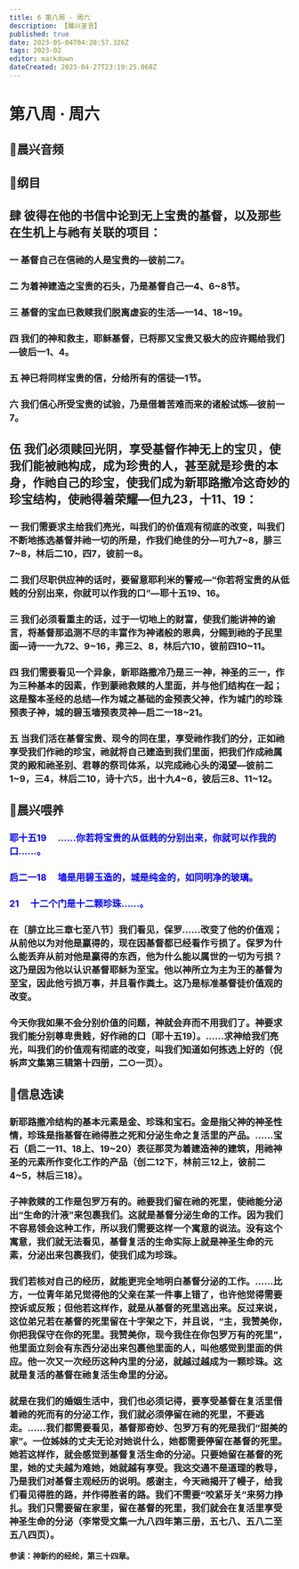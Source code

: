 ```yaml
---
title: 6 第八周 · 周六
description: 【晨兴圣言】
published: true
date: 2023-05-04T04:28:57.326Z
tags: 2023-02
editor: markdown
dateCreated: 2023-04-27T23:19:25.068Z
---
```


# 第八周 · 周六
## 🎵晨兴音频

<!-- Google tag (gtag.js) -->
<script async src="https://www.googletagmanager.com/gtag/js?id=G-1P8709Z16T"></script>
<script>
  window.dataLayer = window.dataLayer || [];
  function gtag(){dataLayer.push(arguments);}
  gtag('js', new Date());

  gtag('config', 'G-1P8709Z16T');
</script>
## 📙纲目

## **肆	彼得在他的书信中论到无上宝贵的基督，以及那些在生机上与祂有关联的项目：**

### 一	基督自己在信祂的人是宝贵的—彼前二7。

### 二	为着神建造之宝贵的石头，乃是基督自己—4、6~8节。

### 三	基督的宝血已救赎我们脱离虚妄的生活—一14、18~19。

### 四	我们的神和救主，耶稣基督，已将那又宝贵又极大的应许赐给我们—彼后一1、4。

### 五	神已将同样宝贵的信，分给所有的信徒—1节。

### 六	我们信心所受宝贵的试验，乃是借着苦难而来的诸般试炼—彼前一7。

## **伍	我们必须赎回光阴，享受基督作神无上的宝贝，使我们能被祂构成，成为珍贵的人，甚至就是珍贵的本身，作祂自己的珍宝，使我们成为新耶路撒冷这奇妙的珍宝结构，使祂得着荣耀—但九23，十11、19：**

### 一	我们需要求主给我们亮光，叫我们的价值观有彻底的改变，叫我们不断地拣选基督并祂一切的所是，作我们绝佳的分—可九7~8，腓三7~8，林后二10，四7，彼前一8。

### 二	我们尽职供应神的话时，要留意耶利米的警戒—“你若将宝贵的从低贱的分别出来，你就可以作我的口”—耶十五19、16。

### 三	我们必须看重主的话，过于一切地上的财富，使我们能讲神的谕言，将基督那追测不尽的丰富作为神诸般的恩典，分赐到祂的子民里面—诗一一九72、9~16，弗三2、8，林后六10，彼前四10~11。

### 四	我们需要看见一个异象，新耶路撒冷乃是三一神，神圣的三一，作为三种基本的因素，作到蒙祂救赎的人里面，并与他们结构在一起；这是整本圣经的总结—作为城之基础的金预表父神，作为城门的珍珠预表子神，城的碧玉墙预表灵神—启二一18~21。

### 五	当我们活在基督宝贵、现今的同在里，享受祂作我们的分，正如祂享受我们作祂的珍宝，祂就将自己建造到我们里面，把我们作成祂属灵的殿和祂圣别、君尊的祭司体系，以完成祂心头的渴望—彼前二1~9，三4，林后二10，诗十六5，出十九4~6，彼后三8、11~12。

## 📙晨兴喂养

### <font color=blue>**耶十五19&emsp; ……你若将宝贵的从低贱的分别出来，你就可以作我的口……。**</font>

### <font color=blue>**启二一18&emsp; 墙是用碧玉造的，城是纯金的，如同明净的玻璃。**</font>

### <font color=blue>**21&emsp; 十二个门是十二颗珍珠……。**</font>

### 在〔腓立比三章七至八节〕我们看见，保罗……改变了他的价值观；从前他以为对他是赢得的，现在因基督都已经看作亏损了。保罗为什么能丢弃从前对他是赢得的东西，他为什么能以属世的一切为亏损？这乃是因为他以认识基督耶稣为至宝。他以神所立为主为王的基督为至宝，因此他亏损万事，并且看作粪土。这乃是标准基督徒价值观的改变。

### 今天你我如果不会分别价值的问题，神就会弃而不用我们了。神要求我们能分别尊卑贵贱，好作祂的口〔耶十五19〕。……求神给我们亮光，叫我们的价值观有彻底的改变，叫我们知道如何拣选上好的（倪柝声文集第三辑第十四册，二○一页）。

## 📙信息选读

### 新耶路撒冷结构的基本元素是金、珍珠和宝石。金是指父神的神圣性情，珍珠是指基督在祂得胜之死和分泌生命之复活里的产品。……宝石（启二一11、18上、19~20）表征那灵为着建造神的建筑，用祂神圣的元素所作变化工作的产品（创二12下，林前三12上，彼前二4~5，林后三18）。

### 子神救赎的工作是包罗万有的。祂要我们留在祂的死里，使祂能分泌出“生命的汁液”来包裹我们。这就是基督分泌生命的工作。因为我们不容易领会这种工作，所以我们需要这样一个寓意的说法。没有这个寓意，我们就无法看见，基督复活的生命实际上就是神圣生命的元素，分泌出来包裹我们，使我们成为珍珠。

### 我们若核对自己的经历，就能更完全地明白基督分泌的工作。……比方，一位青年弟兄觉得他的父亲在某一件事上错了，也许他觉得需要控诉或反叛；但他若这样作，就是从基督的死里逃出来。反过来说，这位弟兄若在基督的死里留在十字架之下，并且说，“主，我赞美你，你把我保守在你的死里。我赞美你，现今我住在你包罗万有的死里”，他里面立刻会有东西分泌出来包裹他里面的人，叫他感觉到里面的供应。他一次又一次经历这种内里的分泌，就越过越成为一颗珍珠。这就是复活的基督在祂复活生命里的分泌。

### 就是在我们的婚姻生活中，我们也必须记得，要享受基督在复活里借着祂的死而有的分泌工作，我们就必须停留在祂的死里，不要逃走。……我们都需要看见，基督那奇妙、包罗万有的死是我们“甜美的家”。一位姊妹的丈夫无论对她说什么，她都需要停留在基督的死里。她若这样作，就会感觉到基督复活生命的分泌。只要她留在基督的死里，她的丈夫越为难她，她就越有享受。我这交通不是道理的教导，乃是我们对基督主观经历的说明。感谢主，今天祂揭开了幔子，给我们看见得胜的路，并作得胜者的路。我们不需要“咬紧牙关”来努力挣扎。我们只需要留在家里，留在基督的死里，我们就会在复活里享受神圣生命的分泌（李常受文集一九八四年第三册，五七八、五八二至五八四页）。

**参读：神新约的经纶，第三十四章。**